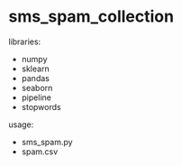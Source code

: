 # sms_spam_collection

libraries:

* numpy
* sklearn
* pandas
* seaborn
* pipeline
* stopwords

usage:

* sms_spam.py
* spam.csv
